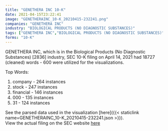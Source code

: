 ```yaml
---
title: "GENETHERA INC 10-K"
date: 2021-04-15T23:22:41
image: "GENETHERAINC_10-K_20210415-232241.png"
companies: "GENETHERA INC"
industry: "BIOLOGICAL PRODUCTS (NO DIAGNOSTIC SUBSTANCES)"
tags: ["GENETHERA INC","BIOLOGICAL PRODUCTS (NO DIAGNOSTIC SUBSTANCES)","04-14-2021","10-K"]
forms: "10-K"
---
```

GENETHERA INC, which is in the Biological Products (No Diagnostic Substances) [2836] industry, SEC 10-K filing on April 14, 2021 had 18727 (cleaned) words - 600 were utilized for the visualizations.

Top Words:
1. company - 264 instances
2. stock - 247 instances
3. financial - 146 instances
4. 000 - 135 instances
5. 31 - 124 instances


See the parsed data used in the visualization [here]({{< staticlink name=GENETHERAINC_10-K_20210415-232241.json >}}).  
View the actual filing on the SEC website [here](https://www.sec.gov/Archives/edgar/data/1017110/0001199835-21-000184.txt)